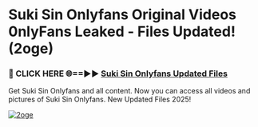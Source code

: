 # Suki Sin Onlyfans Original Videos 0nlyFans Leaked - Files Updated! (2oge)

<h3>🔴 CLICK HERE 🌐==►► <a href="https://tinyurl.com/2jnfzry5" rel="nofollow">Suki Sin Onlyfans Updated Files</a></h3>

Get Suki Sin Onlyfans and all content. Now you can access all videos and pictures of Suki Sin Onlyfans. New Updated Files 2025!

[![2oge](https://i.imgur.com/GyGTBgg.gif)](https://tinyurl.com/2jnfzry5)
